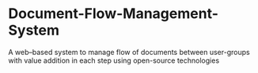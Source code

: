 # Document-Flow-Management-System
A web–based system to manage flow of documents between user-groups with value addition in each step using open-source technologies
